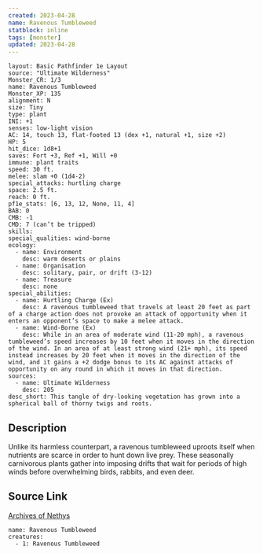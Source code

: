 ```yaml
---
created: 2023-04-28
name: Ravenous Tumbleweed
statblock: inline
tags: [monster]
updated: 2023-04-28
---
```

```statblock
layout: Basic Pathfinder 1e Layout
source: "Ultimate Wilderness"
Monster_CR: 1/3
name: Ravenous Tumbleweed
Monster_XP: 135
alignment: N
size: Tiny
type: plant
INI: +1
senses: low-light vision
AC: 14, touch 13, flat-footed 13 (dex +1, natural +1, size +2)
HP: 5
hit_dice: 1d8+1
saves: Fort +3, Ref +1, Will +0
immune: plant traits
speed: 30 ft.
melee: slam +0 (1d4-2)
special_attacks: hurtling charge
space: 2.5 ft.
reach: 0 ft.
pf1e_stats: [6, 13, 12, None, 11, 4]
BAB: 0
CMB: -1
CMD: 7 (can’t be tripped)
skills: 
special_qualities: wind-borne
ecology:
  - name: Environment
    desc: warm deserts or plains
  - name: Organisation
    desc: solitary, pair, or drift (3-12)
  - name: Treasure
    desc: none
special_abilities:
  - name: Hurtling Charge (Ex)
    desc: A ravenous tumbleweed that travels at least 20 feet as part of a charge action does not provoke an attack of opportunity when it enters an opponent’s space to make a melee attack.
  - name: Wind-Borne (Ex)
    desc: While in an area of moderate wind (11-20 mph), a ravenous tumbleweed’s speed increases by 10 feet when it moves in the direction of the wind. In an area of at least strong wind (21+ mph), its speed instead increases by 20 feet when it moves in the direction of the wind, and it gains a +2 dodge bonus to its AC against attacks of opportunity on any round in which it moves in that direction.
sources:
  - name: Ultimate Wilderness
    desc: 205
desc_short: This tangle of dry-looking vegetation has grown into a spherical ball of thorny twigs and roots.
```
## Description
Unlike its harmless counterpart, a ravenous tumbleweed uproots itself when nutrients are scarce in order to hunt down live prey. These seasonally carnivorous plants gather into imposing drifts that wait for periods of high winds before overwhelming birds, rabbits, and even deer.
## Source Link
[Archives of Nethys](https://aonprd.com/MonsterDisplay.aspx?ItemName=Ravenous%20Tumbleweed)
```encounter-table
name: Ravenous Tumbleweed
creatures:
  - 1: Ravenous Tumbleweed
```
